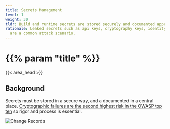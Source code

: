 ```yaml
---
title: Secrets Management
level: 1
weight: 30
tldr: Build and runtime secrets are stored securely and documented appropriately
rationale: Leaked secrets such as api keys, cryptography keys, identity tokens
  are a common attack scenario.
---
```

# {{% param "title" %}}
{{< area_head >}}

## Background

Secrets must be stored in a secure way, and a documented in a central place.
[Cryptographic failures are the second highest risk in the OWASP top ten](https://owasp.org/Top10/A02_2021-Cryptographic_Failures/) so rigor and process is essential.


![Change Records](/images/change-records.png)